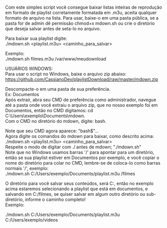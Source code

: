 Com este simples script você consegue baixar listas inteiras de reprodução em formato de playlist corretamente formatada em .m3u,
aceita qualquer formato de arquivo na lista.
Para usar, baixe-o em uma pasta pública, se a pasta for de admin dê permissão chmod+x mdown.sh 
ou crie o diretório que deseja salvar antes de seta-lo no arquivo.

Para baixar sua playlist digite: <br>
./mdown.sh <playlist.m3u> <caminho_para_salvar>

Exemplo:<br>
./mdown.sh filmes.m3u /var/www/meudownload


USUÁRIOS WINDOWS:<br>
Para usar o script no Windows, baixe o arquivo zip abaixo: <br>
https://github.com/CassianoDev/playlistDownload/raw/master/mdown.zip

Descompacte-o em uma pasta de sua preferência.<br>
Ex: Documentos <br>
Após extrair, abra seu CMD de preferência como administrador, navegue até a pasta onde você extraiu o arquivo zip, que no nosso exemplo foi em Documentos, então no CMD digitamos: cd C:\Users\exemplo\Documents\mdown.<br>
Com o CMD no diretório do mdown, digite: bash.<br>

Note que seu CMD agora aparece: "bash$"...<br>
Agora digite os comandos do mdown para baixar, como descrito acima:<br>
./mdown.sh <playlist.m3u> <caminho_para_salvar> <br>
Respeite o modo de digitar com ./ antes de mdown; "./mdown.sh"<br>
Note que no Windows usamos barras '/' para apontar para um diretório, então se sua playlist estiver em Documentos por exemplo, e você copiar o nome do diretório para colar no CMD, lembre-se de coloca-lo como barras normais '/', exemplo:<br>
./mdown.sh C:/Users/exemplo/Documents/playlist.m3u /filmes
<br>

O diretório para você salvar seus conteúdos, será C:, então no exemplo acima estaremos selecionando a playlist que está em documentos, e salvando em C:/filmes, se quiser salvar em algum outro diretório ou sub-diretório, informe o caminho completo!<br>
Exemplo:<br>

./mdown.sh C:/Users/exemplo/Documents/playlist.m3u C:/Users/exemplo/videos

